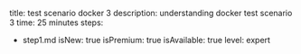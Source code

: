 title: test scenario docker 3
description: understanding docker test scenario 3
time: 25 minutes
steps:
  - step1.md
isNew: true
isPremium: true
isAvailable: true
level: expert
